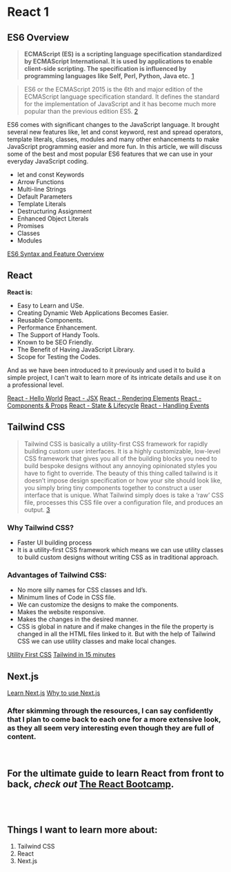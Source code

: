 # React 1

## ES6 Overview

> **ECMAScript (ES) is a scripting language specification standardized by ECMAScript International. It is used by applications to enable client-side scripting. The specification is influenced by programming languages like Self, Perl, Python, Java etc.** [1]

>ES6 or the ECMAScript 2015 is the 6th and major edition of the ECMAScript language specification standard. It defines the standard for the implementation of JavaScript and it has become much more popular than the previous edition ES5. [2]

ES6 comes with significant changes to the JavaScript language. It brought several new features like, let and const keyword, rest and spread operators, template literals, classes, modules and many other enhancements to make JavaScript programming easier and more fun. In this article, we will discuss some of the best and most popular ES6 features that we can use in your everyday JavaScript coding.

- let and const Keywords
- Arrow Functions
- Multi-line Strings
- Default Parameters
- Template Literals
- Destructuring Assignment
- Enhanced Object Literals
- Promises
- Classes
- Modules


[ES6 Syntax and Feature Overview](https://www.taniarascia.com/es6-syntax-and-feature-overview/)

## React

**React is:**

- Easy to Learn and USe.
- Creating Dynamic Web Applications Becomes Easier.
- Reusable Components.
- Performance Enhancement.
- The Support of Handy Tools.
- Known to be SEO Friendly.
- The Benefit of Having JavaScript Library.
- Scope for Testing the Codes.

And as we have been introduced to it previously and used it to build a simple project, I can't wait to learn more of its intricate details and use it on a professional level.

[React - Hello World](https://reactjs.org/docs/hello-world.html)
[React - JSX](https://reactjs.org/docs/introducing-jsx.html)
[React - Rendering Elements](https://reactjs.org/docs/rendering-elements.html)
[React - Components & Props](https://reactjs.org/docs/components-and-props.html)
[React - State & Lifecycle](https://reactjs.org/docs/state-and-lifecycle.html)
[React - Handling Events](https://reactjs.org/docs/handling-events.html)

## Tailwind CSS

> Tailwind CSS is basically a utility-first CSS framework for rapidly building custom user interfaces. It is a highly customizable, low-level CSS framework that gives you all of the building blocks you need to build bespoke designs without any annoying opinionated styles you have to fight to override. 
The beauty of this thing called tailwind is it doesn’t impose design specification or how your site should look like, you simply bring tiny components together to construct a user interface that is unique. What Tailwind simply does is take a ‘raw’ CSS file, processes this CSS file over a configuration file, and produces an output. [3]

### Why Tailwind CSS?

- Faster UI building process
- It is a utility-first CSS framework which means we can use utility classes to build custom designs without writing CSS as in traditional approach. 
 
### Advantages of Tailwind CSS:

- No more silly names for CSS classes and Id’s.
- Minimum lines of Code in CSS file.
- We can customize the designs to make the components.
- Makes the website responsive.
- Makes the changes in the desired manner. 
- CSS is global in nature and if make changes in the file the property is changed in all the HTML files linked to it. But with the help of Tailwind CSS we can use utility classes and make local changes.


[Utility First CSS](https://tailwindcss.com/docs/utility-first)
[Tailwind in 15 minutes](https://www.youtube.com/watch?v=6zIuAyLZPH0)

## Next.js

[Learn Next.js](https://nextjs.org/learn/basics/create-nextjs-app)
[Why to use Next.js](https://www.youtube.com/watch?v=rtgbaKBhdkk)

### After skimming through the resources, I can say confidently that I plan to come back to each one for a more extensive look, as they all seem very interesting even though they are full of content.

<br/>

## For the **ultimate** guide to learn React from front to back, _check out_ [The React Bootcamp](https://reactbootcamp.com/).

<br/>

<br/>

## Things I want to learn more about:
1. Tailwind CSS
2. React
3. Next.js


[1]: https://www.tutorialspoint.com/es6/es6_overview.htm#:~:text=ECMAScript%20(ES)%20is%20a%20scripting,Perl%2C%20Python%2C%20Java%20etc.

[2]: https://www.boardinfinity.com/blog/top-10-features-of-es6/

[3]: https://www.geeksforgeeks.org/introduction-to-tailwind-css/#:~:text=Tailwind%20CSS%20is%20basically%20a,have%20to%20fight%20to%20override.
